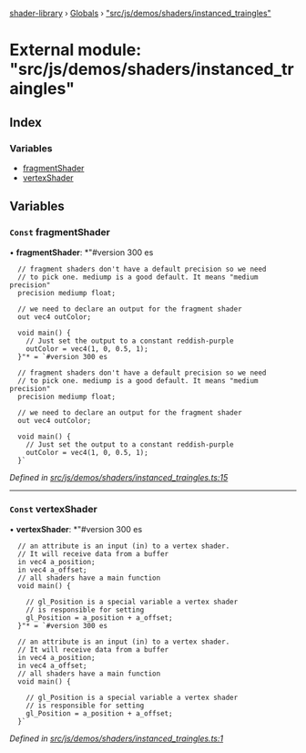 [shader-library](../README.md) › [Globals](../globals.md) › ["src/js/demos/shaders/instanced_traingles"](_src_js_demos_shaders_instanced_traingles_.md)

# External module: "src/js/demos/shaders/instanced_traingles"

## Index

### Variables

* [fragmentShader](_src_js_demos_shaders_instanced_traingles_.md#const-fragmentshader)
* [vertexShader](_src_js_demos_shaders_instanced_traingles_.md#const-vertexshader)

## Variables

### `Const` fragmentShader

• **fragmentShader**: *"#version 300 es
   
      // fragment shaders don't have a default precision so we need
      // to pick one. mediump is a good default. It means "medium precision"
      precision mediump float;
       
      // we need to declare an output for the fragment shader
      out vec4 outColor;
       
      void main() {
        // Just set the output to a constant reddish-purple
        outColor = vec4(1, 0, 0.5, 1);
      }"* = `#version 300 es
   
      // fragment shaders don't have a default precision so we need
      // to pick one. mediump is a good default. It means "medium precision"
      precision mediump float;
       
      // we need to declare an output for the fragment shader
      out vec4 outColor;
       
      void main() {
        // Just set the output to a constant reddish-purple
        outColor = vec4(1, 0, 0.5, 1);
      }`

*Defined in [src/js/demos/shaders/instanced_traingles.ts:15](https://github.com/devjeetr/shader-lib-2/blob/ba2fd65/src/js/demos/shaders/instanced_traingles.ts#L15)*

___

### `Const` vertexShader

• **vertexShader**: *"#version 300 es
      
      // an attribute is an input (in) to a vertex shader.
      // It will receive data from a buffer
      in vec4 a_position;
      in vec4 a_offset;
      // all shaders have a main function
      void main() {
       
        // gl_Position is a special variable a vertex shader
        // is responsible for setting
        gl_Position = a_position + a_offset;
      }"* = `#version 300 es
      
      // an attribute is an input (in) to a vertex shader.
      // It will receive data from a buffer
      in vec4 a_position;
      in vec4 a_offset;
      // all shaders have a main function
      void main() {
       
        // gl_Position is a special variable a vertex shader
        // is responsible for setting
        gl_Position = a_position + a_offset;
      }`

*Defined in [src/js/demos/shaders/instanced_traingles.ts:1](https://github.com/devjeetr/shader-lib-2/blob/ba2fd65/src/js/demos/shaders/instanced_traingles.ts#L1)*
